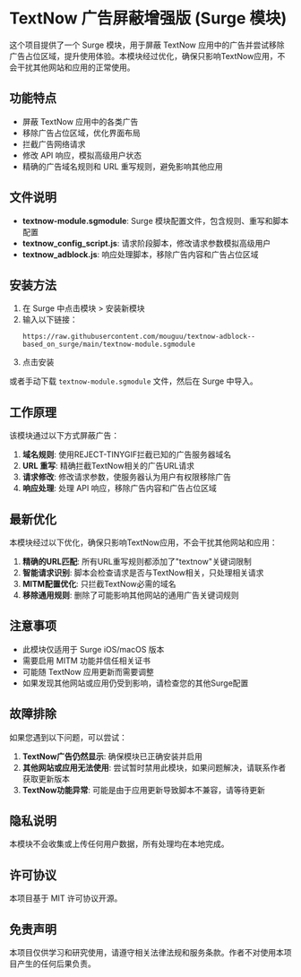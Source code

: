 # TextNow 广告屏蔽增强版 (Surge 模块)

这个项目提供了一个 Surge 模块，用于屏蔽 TextNow 应用中的广告并尝试移除广告占位区域，提升使用体验。本模块经过优化，确保只影响TextNow应用，不会干扰其他网站和应用的正常使用。

## 功能特点

- 屏蔽 TextNow 应用中的各类广告
- 移除广告占位区域，优化界面布局
- 拦截广告网络请求
- 修改 API 响应，模拟高级用户状态
- 精确的广告域名规则和 URL 重写规则，避免影响其他应用

## 文件说明

- **textnow-module.sgmodule**: Surge 模块配置文件，包含规则、重写和脚本配置
- **textnow_config_script.js**: 请求阶段脚本，修改请求参数模拟高级用户
- **textnow_adblock.js**: 响应处理脚本，移除广告内容和广告占位区域

## 安装方法

1. 在 Surge 中点击模块 > 安装新模块
2. 输入以下链接：
   ```
   https://raw.githubusercontent.com/mouguu/textnow-adblock--based_on_surge/main/textnow-module.sgmodule
   ```
3. 点击安装

或者手动下载 `textnow-module.sgmodule` 文件，然后在 Surge 中导入。

## 工作原理

该模块通过以下方式屏蔽广告：

1. **域名规则**: 使用REJECT-TINYGIF拦截已知的广告服务器域名
2. **URL 重写**: 精确拦截TextNow相关的广告URL请求
3. **请求修改**: 修改请求参数，使服务器认为用户有权限移除广告
4. **响应处理**: 处理 API 响应，移除广告内容和广告占位区域

## 最新优化

本模块经过以下优化，确保只影响TextNow应用，不会干扰其他网站和应用：

1. **精确的URL匹配**: 所有URL重写规则都添加了"textnow"关键词限制
2. **智能请求识别**: 脚本会检查请求是否与TextNow相关，只处理相关请求
3. **MITM配置优化**: 只拦截TextNow必需的域名
4. **移除通用规则**: 删除了可能影响其他网站的通用广告关键词规则

## 注意事项

- 此模块仅适用于 Surge iOS/macOS 版本
- 需要启用 MITM 功能并信任相关证书
- 可能随 TextNow 应用更新而需要调整
- 如果发现其他网站或应用仍受到影响，请检查您的其他Surge配置

## 故障排除

如果您遇到以下问题，可以尝试：

1. **TextNow广告仍然显示**: 确保模块已正确安装并启用
2. **其他网站或应用无法使用**: 尝试暂时禁用此模块，如果问题解决，请联系作者获取更新版本
3. **TextNow功能异常**: 可能是由于应用更新导致脚本不兼容，请等待更新

## 隐私说明

本模块不会收集或上传任何用户数据，所有处理均在本地完成。

## 许可协议

本项目基于 MIT 许可协议开源。

## 免责声明

本项目仅供学习和研究使用，请遵守相关法律法规和服务条款。作者不对使用本项目产生的任何后果负责。 